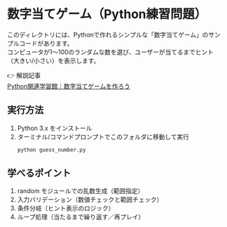 # 数字当てゲーム（Python練習問題）

このディレクトリには、Pythonで作れるシンプルな「数字当てゲーム」のサンプルコードがあります。  
コンピュータが1〜100のランダムな数を選び、ユーザーが当てるまでヒント（大きい/小さい）を表示します。

👉 解説記事  
[Python関連学習館｜数字当てゲームを作ろう](https://programming-mondai.com/top/python_top/l2-s2/)

## 実行方法
1. Python 3.x をインストール
2. ターミナル/コマンドプロンプトでこのフォルダに移動して実行
   ```bash
   python guess_number.py

## 学べるポイント
1. random モジュールでの乱数生成（範囲指定）
2. 入力バリデーション（数値チェックと範囲チェック）
3. 条件分岐（ヒント表示のロジック）
4. ループ処理（当たるまで繰り返す／再プレイ）
